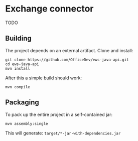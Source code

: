 Exchange connector
==================

TODO

Building
--------

The project depends on an external artifact. Clone and install:

	git clone https://github.com/OfficeDev/ews-java-api.git
	cd ews-java-api
	mvn install
	
After this a simple build should work:

	mvn compile

Packaging
---------

To pack up the entire project in a self-contained jar:

	mvn assembly:single
	
This will generate: `target/*-jar-with-dependencies.jar`